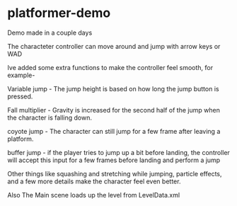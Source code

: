 # platformer-demo
Demo made in a couple days

The characteter controller can move around and jump with arrow keys or WAD

Ive added some extra functions to make the controller feel smooth, for example-

Variable jump - The jump height is based on how long the jump button is pressed.

Fall multiplier - Gravity is increased for the second half of the jump when the character is falling down. 

coyote jump - The character can still jump for a few frame after leaving a platform.

buffer jump - if the player tries to jump up a bit before landing, the controller will accept this input for a few frames before landing and perform a jump

Other things like squashing and stretching while jumping, particle effects, and a few more details make the character feel even better.

Also The Main scene loads up the level from LevelData.xml
